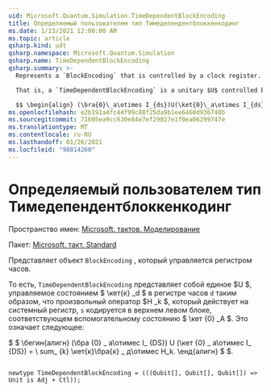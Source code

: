 ```yaml
---
uid: Microsoft.Quantum.Simulation.TimeDependentBlockEncoding
title: Определяемый пользователем тип Тимедепендентблоккенкодинг
ms.date: 1/23/2021 12:00:00 AM
ms.topic: article
qsharp.kind: udt
qsharp.namespace: Microsoft.Quantum.Simulation
qsharp.name: TimeDependentBlockEncoding
qsharp.summary: >-
  Represents a `BlockEncoding` that is controlled by a clock register.

  That is, a `TimeDependentBlockEncoding` is a unitary $U$ controlled by a state $\ket{k}_d$ in clock register `d` such that an arbitrary operator $H_k$ of interest that acts on the system register `s` is encoded in the top- left block corresponding to auxiliary state $\ket{0}_a$. That is,

  $$ \begin{align} (\bra{0}\_a\otimes I_{ds})U(\ket{0}\_a\otimes I_{ds}) = \sum_{k}\ket{k}\bra{k}\_d\otimes H_k. \end{align} $$.
ms.openlocfilehash: e2b191a4fc44f99c88f25da9b1ee6460d936740b
ms.sourcegitcommit: 71605ea9cc630e84e7ef29027e1f0ea06299747e
ms.translationtype: MT
ms.contentlocale: ru-RU
ms.lasthandoff: 01/26/2021
ms.locfileid: "98814260"
---
```

# <a name="timedependentblockencoding-user-defined-type"></a>Определяемый пользователем тип Тимедепендентблоккенкодинг

Пространство имен: [Microsoft. тактов. Моделирование](xref:Microsoft.Quantum.Simulation)

Пакет: [Microsoft. такт. Standard](https://nuget.org/packages/Microsoft.Quantum.Standard)


Представляет объект `BlockEncoding` , который управляется регистром часов.

То есть, `TimeDependentBlockEncoding` представляет собой единое $U $, управляемое состоянием $ \кет{к} _d $ в регистре часов `d` таким образом, что произвольный оператор $H _k $, который действует на системный регистр, `s` кодируется в верхнем левом блоке, соответствующем вспомогательному состоянию $ \кет {0} _A $. Это означает следующее:

$ $ \бегин{алигн} (\бра {0} \_ а\отимес I_ {DS}) U (\кет {0} \_ а\отимес I_ {DS}) = \ sum_ {k} \кет{к}\бра{к} \_ д\отимес H_k.
\енд{алигн} $ $.

```qsharp

newtype TimeDependentBlockEncoding = (((Qubit[], Qubit[], Qubit[]) => Unit is Adj + Ctl));
```

